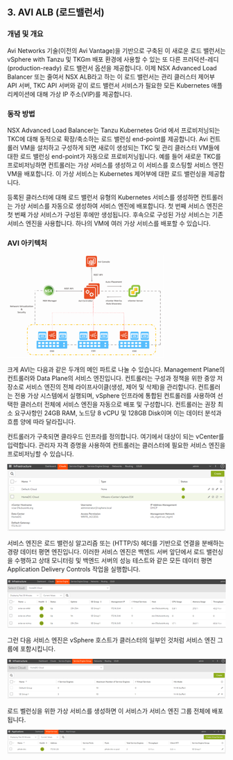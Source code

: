 ## 3. AVI ALB (로드밸런서)

### 개념 및 개요

Avi Networks 기술(이전의 Avi Vantage)을 기반으로 구축된 이 새로운 로드
밸런서는 vSphere with Tanzu 및 TKGm 배포 환경에 사용할 수 있는 또 다른
프러덕션-레디(production-ready) 로드 밸런서 옵션을 제공합니다. 이제 NSX
Advanced Load Balancer 또는 줄여서 NSX ALB라고 하는 이 로드 밸런서는
관리 클러스터 제어부 API 서버, TKC API 서버와 같이 로드 밸런서 서비스가
필요한 모든 Kubernetes 애플리케이션에 대해 가상 IP 주소(VIP)를
제공합니다.

### 동작 방법

NSX Advanced Load Balancer는 Tanzu Kubernetes Grid 에서 프로비저닝되는
TKC에 대해 동적으로 확장/축소하는 로드 밸런싱 end-point를 제공합니다.
Avi 컨트롤러 VM을 설치하고 구성하게 되면 새로이 생성되는 TKC 및 관리
클러스터 VM들에 대한 로드 밸런싱 end-point가 자동으로 프로비저닝됩니다.
예를 들어 새로운 TKC를 프로비저닝하면 컨트롤러는 가상 서비스를 생성하고
이 서비스를 호스팅할 서비스 엔진 VM을 배포합니다. 이 가상 서비스는
Kubernetes 제어부에 대한 로드 밸런싱을 제공합니다.

등록된 클러스터에 대해 로드 밸런서 유형의 Kubernetes 서비스를 생성하면
컨트롤러는 가상 서비스를 자동으로 생성하여 서비스 엔진에 배포합니다. 첫
번째 서비스 엔진은 첫 번째 가상 서비스가 구성된 후에만 생성됩니다.
후속으로 구성된 가상 서비스는 기존 서비스 엔진을 사용합니다. 하나의 VM에
여러 가상 서비스를 배포할 수 있습니다.

### AVI 아키텍처

![](images/avi1.png)

크게 AVI는 다음과 같은 두개의 메인 파트로 나눌 수 있습니다. Management
Plane의 컨트롤러와 Data Plane의 서비스 엔진입니다. 컨트롤러는 구성과
정책을 위한 중앙 저장소로 서비스 엔진의 전체 라이프사이클(생성, 제어 및
삭제)을 관리합니다. 컨트롤러는 전용 가상 시스템에서 실행되며, vSphere
인프라에 통합된 컨트롤러를 사용하여 선택한 클러스터 전체에 서비스 엔진을
자동으로 배포 및 구성합니다. 컨트롤러는 권장 최소 요구사항인 24GB RAM,
노드당 8 vCPU 및 128GB Disk이며 이는 데이터 분석과 흐름 양에 따라
달라집니다.

컨트롤러가 구축되면 클라우드 인프라를 정의합니다. 여기에서 대상이 되는
vCenter를 입력합니다. 관리자 자격 증명을 사용하여 컨트롤러는 클러스터에
필요한 서비스 엔진을 프로비저닝할 수 있습니다.

![](images/avi2.png)

서비스 엔진은 로드 밸런싱 알고리즘 또는 (HTTP/S) 헤더를 기반으로 연결을
분배하는 경량 데이터 평면 엔진입니다. 이러한 서비스 엔진은 백엔드 서버
앞단에서 로드 밸런싱을 수행하고 상태 모니터링 및 백엔드 서버의 성능
테스트와 같은 모든 데이터 평면 Application Delivery Controls 작업을
실행합니다.

![](images/avi3.png)

그런 다음 서비스 엔진은 vSphere 호스트가 클러스터의 일부인 것처럼 서비스
엔진 그룹에 포함시킵니다.

![](images/avi4.png)

로드 벨런싱을 위한 가상 서비스를 생성하면 이 서비스가 서비스 엔진 그룹
전체에 배포됩니다.

![](images/avi5.png)
